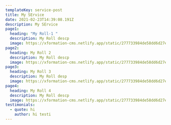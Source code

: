 ```yaml
---
templateKey: service-post
title: My SErvice
date: 2021-02-23T14:39:08.191Z
description: My SErvice
page1:
  heading: "My Roll-1 "
  description: My Roll descp
  image: https://xformation-cms.netlify.app/static/277733984de58dd6d27eed18b510250d/1a97c/coffee.png
page2:
  heading: My Roll 2
  description: My Roll descp
  image: https://xformation-cms.netlify.app/static/277733984de58dd6d27eed18b510250d/1a97c/coffee.png
page3:
  heading: My Roll 3
  description: My Roll desp
  image: https://xformation-cms.netlify.app/static/277733984de58dd6d27eed18b510250d/1a97c/coffee.png
page4:
  heading: My Roll 4
  description: My Roll descp
  image: https://xformation-cms.netlify.app/static/277733984de58dd6d27eed18b510250d/1a97c/coffee.png
testimonials:
  - quote: hi
    author: hi testi
---
```

